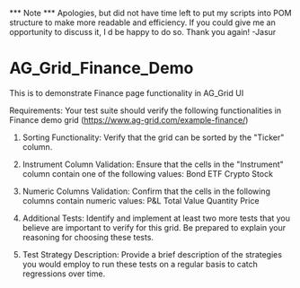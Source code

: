 *** Note *** Apologies, but did not have time left to put my scripts into POM structure to make more readable and efficiency. If you could give me an opportunity to discuss it, I d be happy to do so. Thank you again! -Jasur

# AG_Grid_Finance_Demo
This is to demonstrate Finance page functionality in AG_Grid UI

Requirements:
Your test suite should verify the following functionalities in Finance demo grid (https://www.ag-grid.com/example-finance/)

1. Sorting Functionality:
        Verify that the grid can be sorted by the "Ticker" column.

2. Instrument Column Validation:
        Ensure that the cells in the "Instrument" column contain one of the following values:
            Bond
            ETF
            Crypto
            Stock
3. Numeric Columns Validation:
        Confirm that the cells in the following columns contain numeric values:
            P&L
            Total Value
            Quantity
            Price

4. Additional Tests:
        Identify and implement at least two more tests that you believe are important to verify for this grid. Be prepared to explain your reasoning for choosing these tests.

5. Test Strategy Description:
        Provide a brief description of the strategies you would employ to run these tests on a regular basis to catch regressions over time.
